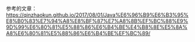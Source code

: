 参考的文章：
https://qinzhaokun.github.io/2017/08/01/Java%E6%96%B9%E6%B3%95%E8%B0%83%E7%94%A8%E8%BF%87%E7%A8%8B%EF%BC%88%E9%9D%99%E6%80%81%E5%88%86%E6%B4%BE%E4%B8%8E%E5%8A%A8%E6%80%81%E5%88%86%E6%B4%BE%EF%BC%89/